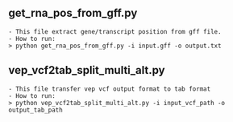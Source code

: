 get_rna_pos_from_gff.py
-----------------------
    - This file extract gene/transcript position from gff file.
    - How to run: 
    > python get_rna_pos_from_gff.py -i input.gff -o output.txt


vep_vcf2tab_split_multi_alt.py
------------------------------
	- This file transfer vep vcf output format to tab format
	- How to run:
	> python vep_vcf2tab_split_multi_alt.py -i input_vcf_path -o output_tab_path